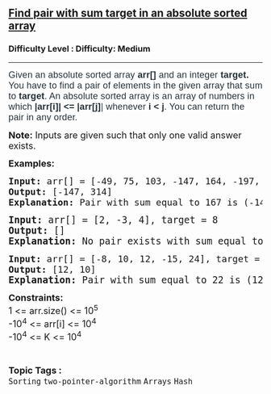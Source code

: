 <h2><a href="https://www.geeksforgeeks.org/problems/find-pair-with-sum-k-in-an-absolute-sorted-array/1?page=1&category=two-pointer-algorithm&difficulty=Medium,Hard&status=unsolved,attempted&sortBy=accuracy">Find pair with sum target in an absolute sorted array</a></h2><h3>Difficulty Level : Difficulty: Medium</h3><hr><div class="problems_problem_content__Xm_eO"><p><span style="box-sizing: border-box; margin: 0px; padding: 0px; border: 0px; font-size: 18px; vertical-align: baseline; color: #273239; font-family: Nunito, sans-serif; letter-spacing: 0.162px; background-color: #ffffff;">Given an absolute sorted array <strong>arr[]</strong> and an integer <strong>target. </strong>You have to find a pair of elements in the given array that sum to </span><strong style="color: #273239; font-family: Nunito, sans-serif; font-size: 18px; letter-spacing: 0.162px;">target</strong><span style="background-color: #ffffff; color: #273239; font-family: Nunito, sans-serif; font-size: 18px; letter-spacing: 0.162px;">. An absolute sorted array is an array of numbers in which </span><strong style="color: #273239; font-family: Nunito, sans-serif; font-size: 18px; letter-spacing: 0.162px;">|arr[i]| &lt;= |arr[j]</strong><span style="background-color: #ffffff; color: #273239; font-family: Nunito, sans-serif; font-size: 18px; letter-spacing: 0.162px;">| whenever </span><strong style="color: #273239; font-family: Nunito, sans-serif; font-size: 18px; letter-spacing: 0.162px;">i &lt; j</strong><span style="background-color: #ffffff; color: #273239; font-family: Nunito, sans-serif; font-size: 18px; letter-spacing: 0.162px;">. You can return the pair in any order.</span></p>
<p><span style="font-size: 18px;"><strong>Note:</strong>&nbsp;Inputs are given such that only one valid answer exists.</span></p>
<p><strong style="font-size: 18px;">Examples:</strong></p>
<pre><span style="font-size: 18px;"><strong>Input: </strong></span><span style="font-size: 18px;">arr[] = [-49, 75, 103, -147, 164, -197, -238, 314, 348, -422], target = 167</span><span style="font-size: 18px;">
<strong>Output: </strong>[-147, 314]<strong>
Explanation: </strong></span><span style="font-size: 18px;">Pair with sum equal to 167 is (-147, 314).</span></pre>
<pre><span style="font-size: 14pt;"><strong>Input: </strong>arr[] = [2, -3, 4], target = 8<br><strong>Output: </strong>[]<strong>
Explanation: </strong></span><span style="font-size: 18.6667px;">No pair exists with sum equal to 8.</span></pre>
<pre><span style="font-size: 18px;"><strong>Input: </strong>arr[] = [-8, 10, 12, -15, 24],</span><span style="font-size: 18px;"> target = 22<br></span><span style="font-size: 18px;"><strong>Output: </strong>[12, 10]</span><span style="font-size: 14pt;"><strong>
Explanation: </strong></span><span style="font-size: 18.6667px;">Pair with sum equal to 22 is (12, 10).</span></pre>
<p><span style="font-size: 18px;"><strong>Constraints:<br></strong>1 &lt;= arr.size() &lt;= 10<sup>5</sup><strong><br></strong></span><span style="font-size: 18px;">-10<sup>4</sup> &lt;= arr[i] </span><span style="font-size: 18px;">&lt;= 10<sup>4</sup></span><span style="font-size: 18px;"><br></span><span style="font-size: 18px;">-10<sup>4</sup> &lt;= K &lt;= 10<sup>4</sup></span></p></div><br><p><span style=font-size:18px><strong>Topic Tags : </strong><br><code>Sorting</code>&nbsp;<code>two-pointer-algorithm</code>&nbsp;<code>Arrays</code>&nbsp;<code>Hash</code>&nbsp;